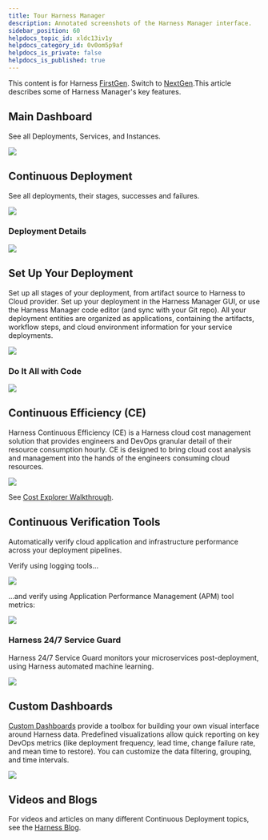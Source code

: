 ```yaml
---
title: Tour Harness Manager
description: Annotated screenshots of the Harness Manager interface.
sidebar_position: 60
helpdocs_topic_id: xldc13iv1y
helpdocs_category_id: 0v0om5p9af
helpdocs_is_private: false
helpdocs_is_published: true
---
```


This content is for Harness [FirstGen](../../get-started/harness-first-gen-vs-harness-next-gen.md). Switch to [NextGen](../../get-started/tutorials).This article describes some of Harness Manager's key features.

## Main Dashboard

See all Deployments, Services, and Instances.

![](./static/meet-harness-00.png)

## Continuous Deployment

See all deployments, their stages, successes and failures.

![](./static/meet-harness-01.png)

### Deployment Details

![](./static/meet-harness-02.png)

## Set Up Your Deployment

Set up all stages of your deployment, from artifact source to Harness to Cloud provider. Set up your deployment in the Harness Manager GUI, or use the Harness Manager code editor (and sync with your Git repo). All your deployment entities are organized as applications, containing the artifacts, workflow steps, and cloud environment information for your service deployments.

![](./static/meet-harness-03.png)

### Do It All with Code

![](./static/meet-harness-04.png)

## Continuous Efficiency (CE)

Harness Continuous Efficiency (CE) is a Harness cloud cost management solution that provides engineers and DevOps granular detail of their resource consumption hourly. CE is designed to bring cloud cost analysis and management into the hands of the engineers consuming cloud resources.

![](./static/meet-harness-05.png)

See [Cost Explorer Walkthrough](../cloud-cost-management/concepts-ccm/a-cost-explorer-walkthrough.md).

## Continuous Verification Tools

Automatically verify cloud application and infrastructure performance across your deployment pipelines.

Verify using logging tools...

![](./static/meet-harness-06.png)

...and verify using Application Performance Management (APM) tool metrics:

![](./static/meet-harness-07.png)

### Harness 24/7 Service Guard

Harness 24/7 Service Guard monitors your microservices post-deployment, using Harness automated machine learning.

![](./static/meet-harness-08.png)

## Custom Dashboards

[Custom Dashboards](../firstgen-platform/fg-monitoring/custom-dashboards.md) provide a toolbox for building your own visual interface around Harness data. Predefined visualizations allow quick reporting on key DevOps metrics (like deployment frequency, lead time, change failure rate, and mean time to restore). You can customize the data filtering, grouping, and time intervals.

![](./static/meet-harness-09.png)

## Videos and Blogs

For videos and articles on many different Continuous Deployment topics, see the [Harness Blog](https://harness.io/blog/).

